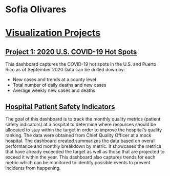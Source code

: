 # Sofia Olivares

# [Visualization Projects](https://public.tableau.com/app/profile/sofia.olivares)

## [Project 1: 2020 U.S. COVID-19 Hot Spots](https://solivaresdelamora.github.io/COVID-19/)
This dashboard captures the COVID-19 hot spots in the U.S. and Puerto Rico as of September 2020
Data can be drilled down by:
- New cases and trends at a county level
- Total number of daily deaths and new cases
- Average weekly new cases and deaths

## [Hospital Patient Safety Indicators](https://solivaresdelamora.github.io/psi/)
The goal of this dashboard is to track the monthly quality metrics (patient safety indicators) at a hospital to determine where resources should be allocated to stay within the target in order to improve the hospital's quality ranking. The data were obtained from Chief Quality Officer at a mock hospital. 
The dashboard created summarizes the data based on overall performance and monthly breakdown by metric. It showcases the metrics that have already exceeded the target as well as those that are projected to exceed it within the year. This dashboard also captures trends for each metric which can be monitored to identify possible events to prevent incidents from happening.
